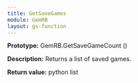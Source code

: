 ```yaml
---
title: GetSaveGames
module: GemRB
layout: gs-function
---
```


**Prototype:** GemRB.GetSaveGameCount ()

**Description:** Returns a list of saved games.

**Return value:** python list
